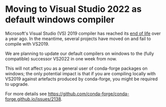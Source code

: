 # Moving to Visual Studio 2022 as default windows compiler

Microsoft's Visual Studio (VS) 2019 compiler has reached its
[end of life](https://learn.microsoft.com/en-us/lifecycle/products/visual-studio-2019)
over a year ago. In the meantime, several projects have moved on and
fail to compile with VS2019.

We are planning to update our default compilers on windows to the (fully compatible)
successor VS2022 in one week from now.

This will not affect you as a general user of conda-forge packages on windows;
the only potential impact is that if you are compiling locally with VS2019 against
artefacts produced by conda-forge, you might be required to upgrade.

For more details see https://github.com/conda-forge/conda-forge.github.io/issues/2138.

